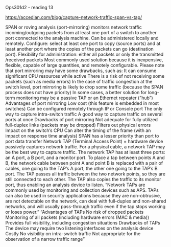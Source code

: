 Ops301d2 - reading 13

https://accedian.com/blog/capture-network-traffic-span-vs-tap/ 

SPAN or roving analysis (port-mirroring) monitors network traffic incoming/outgoing packets from at least one port of a switch to another port connected to the analysis machine. Can be administered locally and remotely.
Configure: select at least one port to copy (source ports) and at least another port where the copies of the packets can go (destination port).
Flexibility for administration: either all packets or only the transmitted /received packets
Most commonly used solution because it is inexpensive, flexible, capable of large quantities, and remotely configurable.
Please note that port mirroring may have some drawbacks, such as:
It can consume significant CPU resources while active
There is a risk of not receiving some packets (such as media errors)
In the case of traffic congestion at the switch level, port mirroring is likely to drop some traffic (because the SPAN process does not have priority)
In some cases, a better solution for long-term monitoring may be a passive TAP or an Ethernet repeater (”hub”)
Advantages of port mirroring
Low cost (this feature is embedded in most switches)
Can be configured remotely through IP or Console port
The only way to capture intra-switch traffic
A good way to capture traffic on several ports at once
Drawbacks of port mirroring
Not adequate for fully utilized full-duplex links (packets may be dropped)
Filters out physical errors
Impact on the switch’s CPU
Can alter the timing of the frame (with an impact on response time analysis)
SPAN has a lesser priority than port to port data transfer
Network TAP
(Terminal Access Point)  = hardware device passively captures network traffic. For a physical cable, a network TAP may be the best way to capture traffic.
The network TAP has at least three ports: an A port, a B port, and a monitor port. 
To place a tap between points A and B, the network cable between point A and point B is replaced with a pair of cables, one going to the TAP’s A port, the other one going to the TAP’s B port. The TAP passes all traffic between the two network points, so they are still connected to each other. The TAP also copies the traffic to its monitor port, thus enabling an analysis device to listen.
“Network TAPs are commonly used by monitoring and collection devices such as APS. TAPs can also be used in security applications because they are non-obtrusive, are not detectable on the network, can deal with full-duplex and non-shared networks, and will usually pass-through traffic even if the tap stops working or loses power.”
“Advantages of TAPs
No risk of dropped packets
Monitoring of all packets (including hardware errors (MAC & media))
Provides full visibility, including congestion situations
Drawbacks of TAPs
The device may require two listening interfaces on the analysis device
Costly
No visibility on intra-switch traffic
Not appropriate for the observation of a narrow traffic range”
